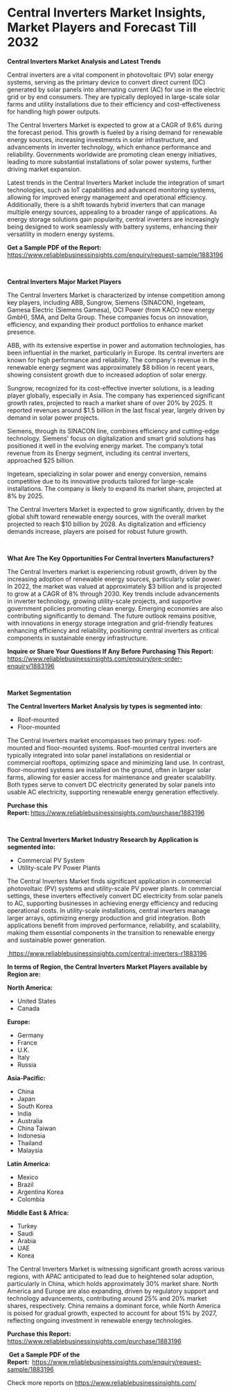 <p><h1>Central Inverters Market Insights, Market Players and Forecast Till 2032</h1></p><p><strong>Central Inverters Market Analysis and Latest Trends</strong></p>
<p><p>Central inverters are a vital component in photovoltaic (PV) solar energy systems, serving as the primary device to convert direct current (DC) generated by solar panels into alternating current (AC) for use in the electric grid or by end consumers. They are typically deployed in large-scale solar farms and utility installations due to their efficiency and cost-effectiveness for handling high power outputs.</p><p>The Central Inverters Market is expected to grow at a CAGR of 9.6% during the forecast period. This growth is fueled by a rising demand for renewable energy sources, increasing investments in solar infrastructure, and advancements in inverter technology, which enhance performance and reliability. Governments worldwide are promoting clean energy initiatives, leading to more substantial installations of solar power systems, further driving market expansion.</p><p>Latest trends in the Central Inverters Market include the integration of smart technologies, such as IoT capabilities and advanced monitoring systems, allowing for improved energy management and operational efficiency. Additionally, there is a shift towards hybrid inverters that can manage multiple energy sources, appealing to a broader range of applications. As energy storage solutions gain popularity, central inverters are increasingly being designed to work seamlessly with battery systems, enhancing their versatility in modern energy systems.</p></p>
<p><strong>Get a Sample PDF of the Report:&nbsp;</strong> <a href="https://www.reliablebusinessinsights.com/enquiry/request-sample/1883196?utm_campaign=2306&utm_medium=2&utm_source=Github&utm_content=ia&utm_term=07042025&utm_id=central-inverters">https://www.reliablebusinessinsights.com/enquiry/request-sample/1883196</a></p>
<p>&nbsp;</p>
<p><strong>Central Inverters Major Market Players</strong></p>
<p><p>The Central Inverters Market is characterized by intense competition among key players, including ABB, Sungrow, Siemens (SINACON), Ingeteam, Gamesa Electric (Siemens Gamesa), OCI Power (from KACO new energy GmbH), SMA, and Delta Group. These companies focus on innovation, efficiency, and expanding their product portfolios to enhance market presence.</p><p>ABB, with its extensive expertise in power and automation technologies, has been influential in the market, particularly in Europe. Its central inverters are known for high performance and reliability. The company's revenue in the renewable energy segment was approximately $8 billion in recent years, showing consistent growth due to increased adoption of solar energy.</p><p>Sungrow, recognized for its cost-effective inverter solutions, is a leading player globally, especially in Asia. The company has experienced significant growth rates, projected to reach a market share of over 20% by 2025. It reported revenues around $1.5 billion in the last fiscal year, largely driven by demand in solar power projects.</p><p>Siemens, through its SINACON line, combines efficiency and cutting-edge technology. Siemens' focus on digitalization and smart grid solutions has positioned it well in the evolving energy market. The company’s total revenue from its Energy segment, including its central inverters, approached $25 billion.</p><p>Ingeteam, specializing in solar power and energy conversion, remains competitive due to its innovative products tailored for large-scale installations. The company is likely to expand its market share, projected at 8% by 2025.</p><p>The Central Inverters Market is expected to grow significantly, driven by the global shift toward renewable energy sources, with the overall market projected to reach $10 billion by 2028. As digitalization and efficiency demands increase, players are poised for robust future growth.</p></p>
<p>&nbsp;</p>
<p><strong>What Are The Key Opportunities For Central Inverters Manufacturers?</strong></p>
<p><p>The Central Inverters market is experiencing robust growth, driven by the increasing adoption of renewable energy sources, particularly solar power. In 2022, the market was valued at approximately $3 billion and is projected to grow at a CAGR of 8% through 2030. Key trends include advancements in inverter technology, growing utility-scale projects, and supportive government policies promoting clean energy. Emerging economies are also contributing significantly to demand. The future outlook remains positive, with innovations in energy storage integration and grid-friendly features enhancing efficiency and reliability, positioning central inverters as critical components in sustainable energy infrastructure.</p></p>
<p><strong>Inquire or Share Your Questions If Any Before Purchasing This Report:</strong> <a href="https://www.reliablebusinessinsights.com/enquiry/pre-order-enquiry/1883196?utm_campaign=2306&utm_medium=2&utm_source=Github&utm_content=ia&utm_term=07042025&utm_id=central-inverters">https://www.reliablebusinessinsights.com/enquiry/pre-order-enquiry/1883196</a></p>
<p>&nbsp;</p>
<p><strong>Market Segmentation</strong></p>
<p><strong>The Central Inverters Market Analysis by types is segmented into:</strong></p>
<p><ul><li>Roof-mounted</li><li>Floor-mounted</li></ul></p>
<p><p>The Central Inverters market encompasses two primary types: roof-mounted and floor-mounted systems. Roof-mounted central inverters are typically integrated into solar panel installations on residential or commercial rooftops, optimizing space and minimizing land use. In contrast, floor-mounted systems are installed on the ground, often in larger solar farms, allowing for easier access for maintenance and greater scalability. Both types serve to convert DC electricity generated by solar panels into usable AC electricity, supporting renewable energy generation effectively.</p></p>
<p><strong>Purchase this Report:&nbsp;</strong><a href="https://www.reliablebusinessinsights.com/purchase/1883196?utm_campaign=2306&utm_medium=2&utm_source=Github&utm_content=ia&utm_term=07042025&utm_id=central-inverters">https://www.reliablebusinessinsights.com/purchase/1883196</a></p>
<p>&nbsp;</p>
<p><strong>The Central Inverters Market Industry Research by Application is segmented into:</strong></p>
<p><ul><li>Commercial PV System</li><li>Utility-scale PV Power Plants</li></ul></p>
<p><p>The Central Inverters Market finds significant application in commercial photovoltaic (PV) systems and utility-scale PV power plants. In commercial settings, these inverters effectively convert DC electricity from solar panels to AC, supporting businesses in achieving energy efficiency and reducing operational costs. In utility-scale installations, central inverters manage larger arrays, optimizing energy production and grid integration. Both applications benefit from improved performance, reliability, and scalability, making them essential components in the transition to renewable energy and sustainable power generation.</p></p>
<p><a href="https://www.reliablebusinessinsights.com/central-inverters-r1883196?utm_campaign=2306&utm_medium=2&utm_source=Github&utm_content=ia&utm_term=07042025&utm_id=central-inverters">&nbsp;https://www.reliablebusinessinsights.com/central-inverters-r1883196</a></p>
<p><strong>In terms of Region, the Central Inverters Market Players available by Region are:</strong></p>
<p>
    <p> <strong> North America: </strong>
        <ul>
            <li>United States</li>
            <li>Canada</li>
        </ul>
        </p> 
    <p> <strong> Europe: </strong>
        <ul>
            <li>Germany</li>
            <li>France</li>
            <li>U.K.</li>
            <li>Italy</li>
            <li>Russia</li>
        </ul>
        </p> 
    <p> <strong> Asia-Pacific: </strong>
        <ul>
            <li>China</li>
            <li>Japan</li>
            <li>South Korea</li>
            <li>India</li>
            <li>Australia</li>
            <li>China Taiwan</li>
            <li>Indonesia</li>
            <li>Thailand</li>
            <li>Malaysia</li>
        </ul>
        </p> 
    <p> <strong> Latin America: </strong>
        <ul>
            <li>Mexico</li>
            <li>Brazil</li>
            <li>Argentina Korea</li>
            <li>Colombia</li>
        </ul>
        </p> 
    <p> <strong> Middle East & Africa: </strong>
        <ul>
            <li>Turkey</li>
            <li>Saudi</li>
            <li>Arabia</li>
            <li>UAE</li>
            <li>Korea</li>
        </ul>
    </p>
    </p>
<p><p>The Central Inverters Market is witnessing significant growth across various regions, with APAC anticipated to lead due to heightened solar adoption, particularly in China, which holds approximately 30% market share. North America and Europe are also expanding, driven by regulatory support and technology advancements, contributing around 25% and 20% market shares, respectively. China remains a dominant force, while North America is poised for gradual growth, expected to account for about 15% by 2027, reflecting ongoing investment in renewable energy technologies.</p></p>
<p><strong>Purchase this Report: </strong><a href="https://www.reliablebusinessinsights.com/purchase/1883196?utm_campaign=2306&utm_medium=2&utm_source=Github&utm_content=ia&utm_term=07042025&utm_id=central-inverters">https://www.reliablebusinessinsights.com/purchase/1883196</a></p>
<p>&nbsp;<strong>Get a Sample PDF of the Report:&nbsp;&nbsp;</strong><a href="https://www.reliablebusinessinsights.com/enquiry/request-sample/1883196?utm_campaign=2306&utm_medium=2&utm_source=Github&utm_content=ia&utm_term=07042025&utm_id=central-inverters">https://www.reliablebusinessinsights.com/enquiry/request-sample/1883196</a></p>
<p><strong></strong></p>
<p>Check more reports on <a href="https://www.reliablebusinessinsights.com/?utm_campaign=2306&utm_medium=2&utm_source=Github&utm_content=ia&utm_term=07042025&utm_id=central-inverters">https://www.reliablebusinessinsights.com/</a></p>